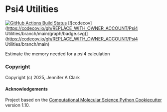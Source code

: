 Psi4 Utilities
==============================
[//]: # (Badges)
[![GitHub Actions Build Status](https://github.com/REPLACE_WITH_OWNER_ACCOUNT/psi4_utilities/workflows/CI/badge.svg)](https://github.com/REPLACE_WITH_OWNER_ACCOUNT/psi4_utilities/actions?query=workflow%3ACI)
[![codecov](https://codecov.io/gh/REPLACE_WITH_OWNER_ACCOUNT/Psi4 Utilities/branch/main/graph/badge.svg)](https://codecov.io/gh/REPLACE_WITH_OWNER_ACCOUNT/Psi4 Utilities/branch/main)


Estimate the memory needed for a psi4 calculation

### Copyright

Copyright (c) 2025, Jennifer A Clark


#### Acknowledgements
 
Project based on the 
[Computational Molecular Science Python Cookiecutter](https://github.com/molssi/cookiecutter-cms) version 1.10.
